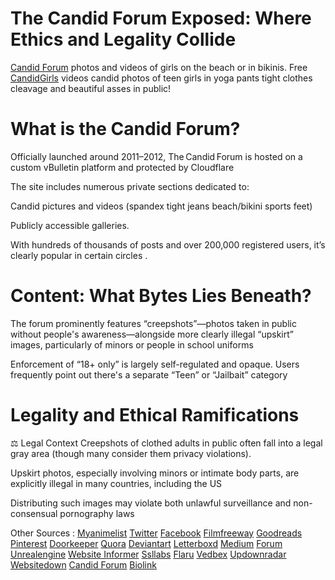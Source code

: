 # The Candid Forum Exposed: Where Ethics and Legality Collide

<a href="https://forum.candidgirls.org/">Candid Forum</a> photos and videos of girls on the beach or in bikinis. Free <a href="https://candidgirls.org/">CandidGirls</a> videos candid photos of teen girls in yoga pants tight clothes cleavage and beautiful asses in public!

# What is the Candid Forum?
Officially launched around 2011–2012, The Candid Forum is hosted on a custom vBulletin platform and protected by Cloudflare 

The site includes numerous private sections dedicated to:

Candid pictures and videos (spandex tight jeans beach/bikini sports feet) 

Publicly accessible galleries.

With hundreds of thousands of posts and over 200,000 registered users, it’s clearly popular in certain circles .

# Content: What Bytes Lies Beneath?
The forum prominently features “creepshots”—photos taken in public without people's awareness—alongside more clearly illegal “upskirt” images, particularly of minors or people in school uniforms 

Enforcement of “18+ only” is largely self-regulated and opaque. Users frequently point out there's a separate “Teen” or “Jailbait” category 

# Legality and Ethical Ramifications
⚖️ Legal Context
Creepshots of clothed adults in public often fall into a legal gray area (though many consider them privacy violations).

Upskirt photos, especially involving minors or intimate body parts, are explicitly illegal in many countries, including the US 

Distributing such images may violate both unlawful surveillance and non-consensual pornography laws 

Other Sources :
<a href="https://myanimelist.net/profile/Forumcandid">Myanimelist</a>
<a href="https://x.com/thecandidgirls">Twitter</a>
<a href="https://www.facebook.com/groups/forumcandidgirls">Facebook</a>
<a href="https://filmfreeway.com/CandidForum">Filmfreeway</a>
<a href="https://www.goodreads.com/user/show/191513369-candid-forum">Goodreads</a>
<a href="https://www.pinterest.com/forumcandid/">Pinterest</a>
<a href="https://forumcandid.doorkeeper.jp/">Doorkeeper</a>
<a href="https://candidforum.quora.com/">Quora</a>
<a href="https://www.deviantart.com/candidforum">Deviantart</a>
<a href="https://letterboxd.com/candidgirls/list/candid-forum/">Letterboxd</a>
<a href="https://medium.com/candidgirls/free-candid-videos-of-girls-in-public-bfebc7046059">Medium</a>
<a href="https://forums.unrealengine.com/t/candid-forum-videos-of-girls-in-public/2581462">Forum Unrealengine</a>
<a href="https://website.informer.com/candidgirls.org">Website Informer</a>
<a href="https://www.ssllabs.com/ssltest/analyze.html?d=forum.candidgirls.org">Ssllabs</a>
<a href="https://www.flaru.com/en/forum.candidgirls.org/">Flaru</a>
<a href="https://www.vedbex.com/whois/candidgirls.org">Vedbex</a>
<a href="https://updownradar.com/status/forum.candidgirls.org">Updownradar</a>
<a href="https://www.websitedown.info/forum.candidgirls.org">Websitedown</a>
<a href="https://candid-forum.com/forumcandid">Candid Forum</a>
<a href="https://bio.link/forumcandid">Biolink</a>
